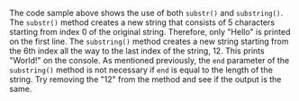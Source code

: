 The code sample above shows the use of both `substr()` and `substring()`. The `substr()` method creates a new string that consists of 5 characters starting from index 0 of the original string. Therefore, only "Hello" is printed on the first line. The `substring()` method creates a new string starting from the 6th index all the way to the last index of the string, 12. This prints "World!" on the console. As mentioned previously, the `end` parameter of the `substring()` method is not necessary if `end` is equal to the length of the string. Try removing the "12" from the method and see if the output is the same.
